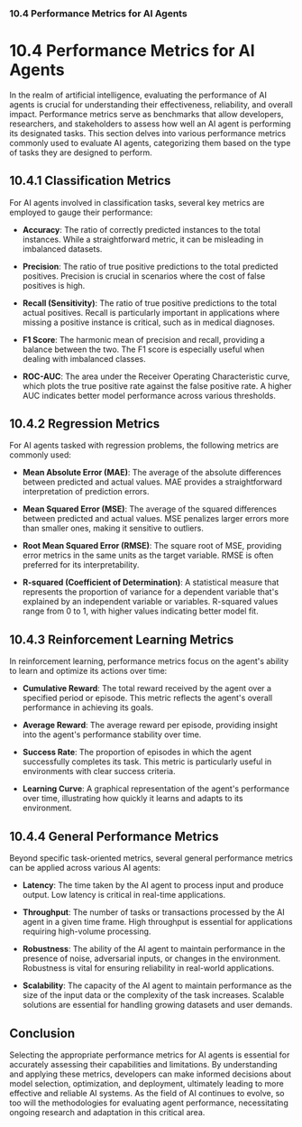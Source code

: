 ### 10.4 Performance Metrics for AI Agents

# 10.4 Performance Metrics for AI Agents

In the realm of artificial intelligence, evaluating the performance of AI agents is crucial for understanding their effectiveness, reliability, and overall impact. Performance metrics serve as benchmarks that allow developers, researchers, and stakeholders to assess how well an AI agent is performing its designated tasks. This section delves into various performance metrics commonly used to evaluate AI agents, categorizing them based on the type of tasks they are designed to perform.

## 10.4.1 Classification Metrics

For AI agents involved in classification tasks, several key metrics are employed to gauge their performance:

- **Accuracy**: The ratio of correctly predicted instances to the total instances. While a straightforward metric, it can be misleading in imbalanced datasets.

- **Precision**: The ratio of true positive predictions to the total predicted positives. Precision is crucial in scenarios where the cost of false positives is high.

- **Recall (Sensitivity)**: The ratio of true positive predictions to the total actual positives. Recall is particularly important in applications where missing a positive instance is critical, such as in medical diagnoses.

- **F1 Score**: The harmonic mean of precision and recall, providing a balance between the two. The F1 score is especially useful when dealing with imbalanced classes.

- **ROC-AUC**: The area under the Receiver Operating Characteristic curve, which plots the true positive rate against the false positive rate. A higher AUC indicates better model performance across various thresholds.

## 10.4.2 Regression Metrics

For AI agents tasked with regression problems, the following metrics are commonly used:

- **Mean Absolute Error (MAE)**: The average of the absolute differences between predicted and actual values. MAE provides a straightforward interpretation of prediction errors.

- **Mean Squared Error (MSE)**: The average of the squared differences between predicted and actual values. MSE penalizes larger errors more than smaller ones, making it sensitive to outliers.

- **Root Mean Squared Error (RMSE)**: The square root of MSE, providing error metrics in the same units as the target variable. RMSE is often preferred for its interpretability.

- **R-squared (Coefficient of Determination)**: A statistical measure that represents the proportion of variance for a dependent variable that's explained by an independent variable or variables. R-squared values range from 0 to 1, with higher values indicating better model fit.

## 10.4.3 Reinforcement Learning Metrics

In reinforcement learning, performance metrics focus on the agent's ability to learn and optimize its actions over time:

- **Cumulative Reward**: The total reward received by the agent over a specified period or episode. This metric reflects the agent's overall performance in achieving its goals.

- **Average Reward**: The average reward per episode, providing insight into the agent's performance stability over time.

- **Success Rate**: The proportion of episodes in which the agent successfully completes its task. This metric is particularly useful in environments with clear success criteria.

- **Learning Curve**: A graphical representation of the agent's performance over time, illustrating how quickly it learns and adapts to its environment.

## 10.4.4 General Performance Metrics

Beyond specific task-oriented metrics, several general performance metrics can be applied across various AI agents:

- **Latency**: The time taken by the AI agent to process input and produce output. Low latency is critical in real-time applications.

- **Throughput**: The number of tasks or transactions processed by the AI agent in a given time frame. High throughput is essential for applications requiring high-volume processing.

- **Robustness**: The ability of the AI agent to maintain performance in the presence of noise, adversarial inputs, or changes in the environment. Robustness is vital for ensuring reliability in real-world applications.

- **Scalability**: The capacity of the AI agent to maintain performance as the size of the input data or the complexity of the task increases. Scalable solutions are essential for handling growing datasets and user demands.

## Conclusion

Selecting the appropriate performance metrics for AI agents is essential for accurately assessing their capabilities and limitations. By understanding and applying these metrics, developers can make informed decisions about model selection, optimization, and deployment, ultimately leading to more effective and reliable AI systems. As the field of AI continues to evolve, so too will the methodologies for evaluating agent performance, necessitating ongoing research and adaptation in this critical area.